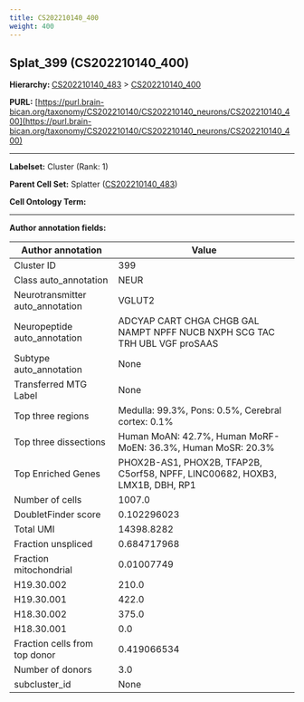 ```yaml
---
title: CS202210140_400
weight: 400
---
```

## Splat_399 (CS202210140_400)
<b>Hierarchy: </b>
[CS202210140_483](../CS202210140_483) >
[CS202210140_400](../CS202210140_400)

**PURL:** [https://purl.brain-bican.org/taxonomy/CS202210140/CS202210140_neurons/CS202210140_400](https://purl.brain-bican.org/taxonomy/CS202210140/CS202210140_neurons/CS202210140_400)

---


**Labelset:** Cluster (Rank: 1)

**Parent Cell Set:** Splatter ([CS202210140_483](../CS202210140_483))



**Cell Ontology Term:** 

[MARKER GENES.]: #


---

[TRANSFERRED ANNOTATIONS.]: #


[AUTHOR ANNOTATION FIELDS.]: #


**Author annotation fields:**

| Author annotation | Value |
|-------------------|-------|
|Cluster ID|399|
|Class auto_annotation|NEUR|
|Neurotransmitter auto_annotation|VGLUT2|
|Neuropeptide auto_annotation|ADCYAP CART CHGA CHGB GAL NAMPT NPFF NUCB NXPH SCG TAC TRH UBL VGF proSAAS|
|Subtype auto_annotation|None|
|Transferred MTG Label|None|
|Top three regions|Medulla: 99.3%, Pons: 0.5%, Cerebral cortex: 0.1%|
|Top three dissections|Human MoAN: 42.7%, Human MoRF-MoEN: 36.3%, Human MoSR: 20.3%|
|Top Enriched Genes|PHOX2B-AS1, PHOX2B, TFAP2B, C5orf58, NPFF, LINC00682, HOXB3, LMX1B, DBH, RP1|
|Number of cells|1007.0|
|DoubletFinder score|0.102296023|
|Total UMI|14398.8282|
|Fraction unspliced|0.684717968|
|Fraction mitochondrial|0.01007749|
|H19.30.002|210.0|
|H19.30.001|422.0|
|H18.30.002|375.0|
|H18.30.001|0.0|
|Fraction cells from top donor|0.419066534|
|Number of donors|3.0|
|subcluster_id|None|
